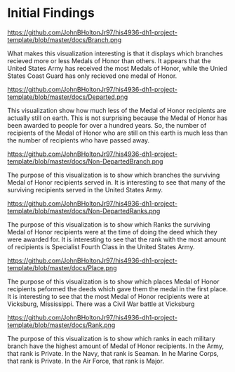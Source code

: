 # Initial Findings

https://github.com/JohnBHoltonJr97/his4936-dh1-project-template/blob/master/docs/Branch.png 


What makes this visualization interesting is that it displays which branches recieved more or less Medals of Honor than others. It appears that the United States Army has received the most Medals of Honor, while the Unied States Coast Guard has only recieved one medal of Honor.

https://github.com/JohnBHoltonJr97/his4936-dh1-project-template/blob/master/docs/Departed.png 


This visualization show how much less of the Medal of Honor recipients are actually still on earth. This is not surprising because the Medal of Honor has been awarded to people for over a hundred years. So, the number of recipients of the Medal of Honor who are still on this earth is much less than the number of recipients who have passed away. 

https://github.com/JohnBHoltonJr97/his4936-dh1-project-template/blob/master/docs/Non-DepartedBranch.png 


The purpose of this visualization is to show which branches the surviving Medal of Honor recipients served in. It is interesting to see that many of the surviving recipients served in the United States Army. 

https://github.com/JohnBHoltonJr97/his4936-dh1-project-template/blob/master/docs/Non-DepartedRanks.png 

The purpose of this visualization is to show which Ranks the surviving Medal of Honor recipients were at the time of doing the deed which they were awarded for. It is interesting to see that the rank with the most amount of recipients is Specialist Fourth Class in the United States Army.

https://github.com/JohnBHoltonJr97/his4936-dh1-project-template/blob/master/docs/Place.png 

The purpose of this visualization is to show which places Medal of Honor recipients peformed the deeds which gave them the medal in the first place. It is interesting to see that the most Medal of Honor recipients were at Vicksburg, Mississippi. There was a Civil War battle at Vicksburg

https://github.com/JohnBHoltonJr97/his4936-dh1-project-template/blob/master/docs/Rank.png 

The purpose of this visualization is to show which ranks in each military branch have the highest amount of Medal of Honor recipients. In the Army, that rank is Private. In the Navy, that rank is Seaman. In he Marine Corps, that rank is Private. In the Air Force, that rank is Major. 
